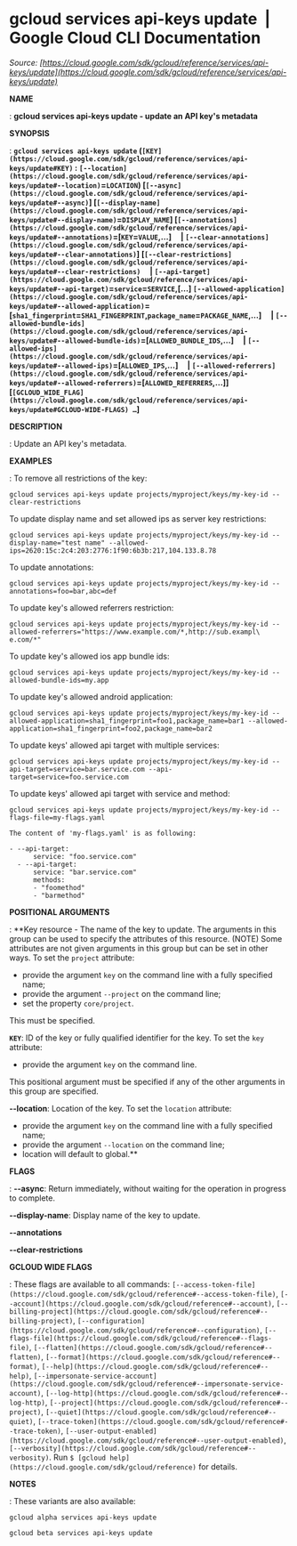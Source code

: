 # gcloud services api-keys update  |  Google Cloud CLI Documentation

*Source: [https://cloud.google.com/sdk/gcloud/reference/services/api-keys/update](https://cloud.google.com/sdk/gcloud/reference/services/api-keys/update)*

**NAME**

: **gcloud services api-keys update - update an API key's metadata**

**SYNOPSIS**

: **`gcloud services api-keys update` (`[KEY](https://cloud.google.com/sdk/gcloud/reference/services/api-keys/update#KEY)` : `[--location](https://cloud.google.com/sdk/gcloud/reference/services/api-keys/update#--location)`=`LOCATION`) [`[--async](https://cloud.google.com/sdk/gcloud/reference/services/api-keys/update#--async)`] [`[--display-name](https://cloud.google.com/sdk/gcloud/reference/services/api-keys/update#--display-name)`=`DISPLAY_NAME`] [`[--annotations](https://cloud.google.com/sdk/gcloud/reference/services/api-keys/update#--annotations)`=[`KEY`=`VALUE`,…]     | `[--clear-annotations](https://cloud.google.com/sdk/gcloud/reference/services/api-keys/update#--clear-annotations)`] [`[--clear-restrictions](https://cloud.google.com/sdk/gcloud/reference/services/api-keys/update#--clear-restrictions)`     | `[--api-target](https://cloud.google.com/sdk/gcloud/reference/services/api-keys/update#--api-target)`=`service`=`SERVICE`,[…] `[--allowed-application](https://cloud.google.com/sdk/gcloud/reference/services/api-keys/update#--allowed-application)`=[`sha1_fingerprint`=`SHA1_FINGERPRINT`,`package_name`=`PACKAGE_NAME`,…]     | `[--allowed-bundle-ids](https://cloud.google.com/sdk/gcloud/reference/services/api-keys/update#--allowed-bundle-ids)`=[`ALLOWED_BUNDLE_IDS`,…]     | `[--allowed-ips](https://cloud.google.com/sdk/gcloud/reference/services/api-keys/update#--allowed-ips)`=[`ALLOWED_IPS`,…]     | `[--allowed-referrers](https://cloud.google.com/sdk/gcloud/reference/services/api-keys/update#--allowed-referrers)`=[`ALLOWED_REFERRERS`,…]] [`[GCLOUD_WIDE_FLAG](https://cloud.google.com/sdk/gcloud/reference/services/api-keys/update#GCLOUD-WIDE-FLAGS) …`]**

**DESCRIPTION**

: Update an API key's metadata.

**EXAMPLES**

: To remove all restrictions of the key:

```
gcloud services api-keys update projects/myproject/keys/my-key-id --clear-restrictions
```

To update display name and set allowed ips as server key restrictions:

```
gcloud services api-keys update projects/myproject/keys/my-key-id --display-name="test name" --allowed-ips=2620:15c:2c4:203:2776:1f90:6b3b:217,104.133.8.78
```

To update annotations:

```
gcloud services api-keys update projects/myproject/keys/my-key-id --annotations=foo=bar,abc=def
```

To update key's allowed referrers restriction:

```
gcloud services api-keys update projects/myproject/keys/my-key-id --allowed-referrers="https://www.example.com/*,http://sub.exampl\
e.com/*"
```

To update key's allowed ios app bundle ids:

```
gcloud services api-keys update projects/myproject/keys/my-key-id --allowed-bundle-ids=my.app
```

To update key's allowed android application:

```
gcloud services api-keys update projects/myproject/keys/my-key-id --allowed-application=sha1_fingerprint=foo1,package_name=bar1 --allowed-application=sha1_fingerprint=foo2,package_name=bar2
```

To update keys' allowed api target with multiple services:

```
gcloud services api-keys update projects/myproject/keys/my-key-id --api-target=service=bar.service.com --api-target=service=foo.service.com
```

To update keys' allowed api target with service and method:

```
gcloud services api-keys update projects/myproject/keys/my-key-id --flags-file=my-flags.yaml
```

```
The content of 'my-flags.yaml' is as following:
```

```
- --api-target:
      service: "foo.service.com"
  - --api-target:
      service: "bar.service.com"
      methods:
      - "foomethod"
      - "barmethod"
```

**POSITIONAL ARGUMENTS**

: **Key resource - The name of the key to update. The arguments in this group can be
used to specify the attributes of this resource. (NOTE) Some attributes are not
given arguments in this group but can be set in other ways.
To set the `project` attribute:

- provide the argument `key` on the command line with a fully specified
name;
- provide the argument `--project` on the command line;
- set the property `core/project`.

This must be specified.

**`KEY`**:
ID of the key or fully qualified identifier for the key.
To set the `key` attribute:

- provide the argument `key` on the command line.

This positional argument must be specified if any of the other arguments in this
group are specified.

**--location**:
Location of the key.
To set the `location` attribute:

- provide the argument `key` on the command line with a fully specified
name;
- provide the argument `--location` on the command line;
- location will default to global.**

**FLAGS**

: **--async**:
Return immediately, without waiting for the operation in progress to complete.

**--display-name**:
Display name of the key to update.

**--annotations**

**--clear-restrictions**

**GCLOUD WIDE FLAGS**

: These flags are available to all commands: `[--access-token-file](https://cloud.google.com/sdk/gcloud/reference#--access-token-file)`,
`[--account](https://cloud.google.com/sdk/gcloud/reference#--account)`, `[--billing-project](https://cloud.google.com/sdk/gcloud/reference#--billing-project)`,
`[--configuration](https://cloud.google.com/sdk/gcloud/reference#--configuration)`,
`[--flags-file](https://cloud.google.com/sdk/gcloud/reference#--flags-file)`,
`[--flatten](https://cloud.google.com/sdk/gcloud/reference#--flatten)`, `[--format](https://cloud.google.com/sdk/gcloud/reference#--format)`, `[--help](https://cloud.google.com/sdk/gcloud/reference#--help)`, `[--impersonate-service-account](https://cloud.google.com/sdk/gcloud/reference#--impersonate-service-account)`,
`[--log-http](https://cloud.google.com/sdk/gcloud/reference#--log-http)`,
`[--project](https://cloud.google.com/sdk/gcloud/reference#--project)`, `[--quiet](https://cloud.google.com/sdk/gcloud/reference#--quiet)`, `[--trace-token](https://cloud.google.com/sdk/gcloud/reference#--trace-token)`, `[--user-output-enabled](https://cloud.google.com/sdk/gcloud/reference#--user-output-enabled)`,
`[--verbosity](https://cloud.google.com/sdk/gcloud/reference#--verbosity)`.
Run `$ [gcloud help](https://cloud.google.com/sdk/gcloud/reference)` for details.

**NOTES**

: These variants are also available:

```
gcloud alpha services api-keys update
```

```
gcloud beta services api-keys update
```